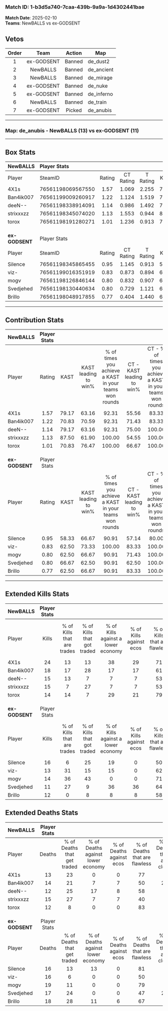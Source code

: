 ### Match ID: 1-b3d5a740-7caa-439b-9a9a-1d4302441bae  
**Match Date**: 2025-02-10  
**Teams**: NewBALLS vs ex-GODSENT  

## Vetos  

| Order | Team | Action | Map |
| :---: | :--: | :----: | --- |
| 1 | ex-GODSENT | Banned | de_dust2 |
| 2 | NewBALLS | Banned | de_ancient |
| 3 | NewBALLS | Banned | de_mirage |
| 4 | ex-GODSENT | Banned | de_nuke |
| 5 | ex-GODSENT | Banned | de_inferno |
| 6 | NewBALLS | Banned | de_train |
| 7 | ex-GODSENT | Picked | de_anubis |

---  

### **Map**: de_anubis - NewBALLS (13) vs ex-GODSENT (11)  
---  

## Box Stats  

| **NewBALLS**   | Player Stats      |        |           |          |       |       |       |         |        |      |     |
| :- | :- | :-: | :-: | :-: | :-: | :-: | :-: | :-: | :-: | :-: | :-: |
| Player         | SteamID           | Rating | CT Rating | T Rating | KAST  |  ADR  | Kills | Assists | Deaths | K/D  | HS% |
| 4X1s           | 76561198069567550 |  1.57  |   1.069   |  2.255   | 79.17 | 105.3 |  24   |    4    |   13   | 1.85 | 33  |
| Ban4ik007      | 76561199009260917 |  1.22  |   1.124   |  1.519   | 70.83 | 89.8  |  18   |    5    |   14   | 1.29 | 66  |
| deeN--         | 76561198338914091 |  1.14  |   0.986   |  1.492   | 79.17 | 66.8  |  15   |    4    |   12   | 1.25 | 33  |
| strixxxzz      | 76561198345074020 |  1.13  |   1.553   |  0.944   | 87.50 | 63.9  |  15   |    4    |   15   | 1.00 | 40  |
| torox          | 76561198191280271 |  1.01  |   1.236   |  0.913   | 70.83 | 56.9  |  14   |    3    |   12   | 1.17 | 28  |
|                |                   |        |           |          |       |       |       |         |        |      |     |
|                |                   |        |           |          |       |       |       |         |        |      |     |
|                |                   |        |           |          |       |       |       |         |        |      |     |
| **ex-GODSENT** | Player Stats      |        |           |          |       |       |       |         |        |      |     |
| Player         | SteamID           | Rating | CT Rating | T Rating | KAST  |  ADR  | Kills | Assists | Deaths | K/D  | HS% |
| Silence        | 76561198345865455 |  0.95  |   1.145   |  0.913   | 58.33 | 67.0  |  16   |    6    |   16   | 1.00 | 25  |
| viz-           | 76561199016351919 |  0.83  |   0.873   |  0.894   | 62.50 | 54.2  |  13   |    6    |   16   | 0.81 | 46  |
| mogv           | 76561198126846144 |  0.80  |   0.832   |  0.907   | 62.50 | 59.3  |  14   |    2    |   19   | 0.74 | 71  |
| Svedjehed      | 76561198130440634 |  0.80  |   0.729   |  1.121   | 66.67 | 66.5  |  11   |    5    |   17   | 0.65 | 45  |
| Brillo         | 76561198048917855 |  0.77  |   0.404   |  1.440   | 62.50 | 61.3  |  12   |    6    |   18   | 0.67 | 83  |
---  

## Contribution Stats  

| **NewBALLS**   | Player Stats |       |                      |                                                        |                           |                                                             |                          |                                                            |
| :- | :-: | :-: | :-: | :-: | :-: | :-: | :-: | :-: |
| Player         |    Rating    | KAST  | KAST leading to win% | % of times you achieve a KAST in your teams won rounds | CT - KAST leading to win% | CT - % of times you achieve a KAST in your teams won rounds | T - KAST leading to win% | T - % of times you achieve a KAST in your teams won rounds |
| 4X1s           |     1.57     | 79.17 |        63.16         |                         92.31                          |           55.56           |                            83.33                            |          70.00           |                           100.00                           |
| Ban4ik007      |     1.22     | 70.83 |        70.59         |                         92.31                          |           71.43           |                            83.33                            |          70.00           |                           100.00                           |
| deeN--         |     1.14     | 79.17 |        63.16         |                         92.31                          |           75.00           |                           100.00                            |          54.55           |                           85.71                            |
| strixxxzz      |     1.13     | 87.50 |        61.90         |                         100.00                         |           54.55           |                           100.00                            |          70.00           |                           100.00                           |
| torox          |     1.01     | 70.83 |        76.47         |                         100.00                         |           66.67           |                           100.00                            |          87.50           |                           100.00                           |
|                |              |       |                      |                                                        |                           |                                                             |                          |                                                            |
|                |              |       |                      |                                                        |                           |                                                             |                          |                                                            |
|                |              |       |                      |                                                        |                           |                                                             |                          |                                                            |
| **ex-GODSENT** | Player Stats |       |                      |                                                        |                           |                                                             |                          |                                                            |
| Player         |    Rating    | KAST  | KAST leading to win% | % of times you achieve a KAST in your teams won rounds | CT - KAST leading to win% | CT - % of times you achieve a KAST in your teams won rounds | T - KAST leading to win% | T - % of times you achieve a KAST in your teams won rounds |
| Silence        |     0.95     | 58.33 |        66.67         |                         90.91                          |           57.14           |                            80.00                            |          75.00           |                           100.00                           |
| viz-           |     0.83     | 62.50 |        73.33         |                         100.00                         |           83.33           |                           100.00                            |          66.67           |                           100.00                           |
| mogv           |     0.80     | 62.50 |        66.67         |                         90.91                          |           71.43           |                           100.00                            |          62.50           |                           83.33                            |
| Svedjehed      |     0.80     | 66.67 |        62.50         |                         90.91                          |           62.50           |                           100.00                            |          62.50           |                           83.33                            |
| Brillo         |     0.77     | 62.50 |        66.67         |                         90.91                          |           83.33           |                           100.00                            |          55.56           |                           83.33                            |
---  

## Extended Kills Stats  

| **NewBALLS**   | Player Stats |                            |                            |                                    |                         |                              |                                 |                                       |                    |           |
| :- | :-: | :-: | :-: | :-: | :-: | :-: | :-: | :-: | :-: | :-: |
| Player         |    Kills     | % of Kills that are trades | % of Kills that got traded | % of Kills against a lower economy | % of Kills against ecos | % of Kills that are flawless | % of Kills that are close duels | % of Kills that are assisted by flash | Pistol Round Kills | AWP Kills |
| 4X1s           |      24      |             13             |             13             |                 38                 |           29            |              71              |                8                |                   0                   |         3          |     4     |
| Ban4ik007      |      18      |             17             |             28             |                 17                 |           17            |              61              |                6                |                   6                   |         0          |     1     |
| deeN--         |      15      |             13             |             7              |                 7                  |            7            |              53              |               13                |                   7                   |         1          |     1     |
| strixxxzz      |      15      |             7              |             27             |                 7                  |            7            |              53              |               20                |                   7                   |         0          |     0     |
| torox          |      14      |             14             |             7              |                 29                 |           21            |              79              |                0                |                   0                   |         12         |     2     |
|                |              |                            |                            |                                    |                         |                              |                                 |                                       |                    |           |
|                |              |                            |                            |                                    |                         |                              |                                 |                                       |                    |           |
|                |              |                            |                            |                                    |                         |                              |                                 |                                       |                    |           |
| **ex-GODSENT** | Player Stats |                            |                            |                                    |                         |                              |                                 |                                       |                    |           |
| Player         |    Kills     | % of Kills that are trades | % of Kills that got traded | % of Kills against a lower economy | % of Kills against ecos | % of Kills that are flawless | % of Kills that are close duels | % of Kills that are assisted by flash | Pistol Round Kills | AWP Kills |
| Silence        |      16      |             6              |             25             |                 19                 |            0            |              50              |                6                |                   6                   |         8          |     1     |
| viz-           |      13      |             31             |             15             |                 15                 |            0            |              62              |                8                |                   8                   |         0          |     2     |
| mogv           |      14      |             36             |             43             |                 0                  |            0            |              71              |                0                |                   7                   |         0          |     1     |
| Svedjehed      |      11      |             27             |             9              |                 36                 |           36            |              64              |                9                |                  27                   |         0          |     0     |
| Brillo         |      12      |             0              |             8              |                 8                  |            8            |              58              |                0                |                   0                   |         0          |     1     |
## Extended Deaths Stats  

| **NewBALLS**   | Player Stats |                             |                                   |                          |                               |                            |                           |               |
| :- | :-: | :-: | :-: | :-: | :-: | :-: | :-: | :-: |
| Player         |    Deaths    | % of Deaths that get traded | % of Deaths against lower economy | % of Deaths against ecos | % of Deaths that are flawless | % of Deaths that are close | % of Deaths while blinded | Deaths to AWP |
| 4X1s           |      13      |             23              |                 0                 |            0             |              77               |             0              |             8             |       1       |
| Ban4ik007      |      14      |             21              |                 7                 |            7             |              50               |             21             |             7             |       2       |
| deeN--         |      12      |             25              |                17                 |            8             |              58               |             0              |             8             |       0       |
| strixxxzz      |      15      |             27              |                 7                 |            7             |              40               |             0              |            13             |       2       |
| torox          |      12      |              8              |                 0                 |            0             |              83               |             0              |             8             |       3       |
|                |              |                             |                                   |                          |                               |                            |                           |               |
|                |              |                             |                                   |                          |                               |                            |                           |               |
|                |              |                             |                                   |                          |                               |                            |                           |               |
| **ex-GODSENT** | Player Stats |                             |                                   |                          |                               |                            |                           |               |
| Player         |    Deaths    | % of Deaths that get traded | % of Deaths against lower economy | % of Deaths against ecos | % of Deaths that are flawless | % of Deaths that are close | % of Deaths while blinded | Deaths to AWP |
| Silence        |      16      |             13              |                13                 |            0             |              81               |             6              |             0             |       5       |
| viz-           |      16      |              6              |                 0                 |            0             |              50               |             6              |             0             |       2       |
| mogv           |      19      |             11              |                 0                 |            0             |              79               |             5              |             5             |       4       |
| Svedjehed      |      17      |             24              |                 0                 |            0             |              47               |             24             |             6             |       1       |
| Brillo         |      18      |             28              |                11                 |            6             |              67               |             6              |             6             |       4       |
